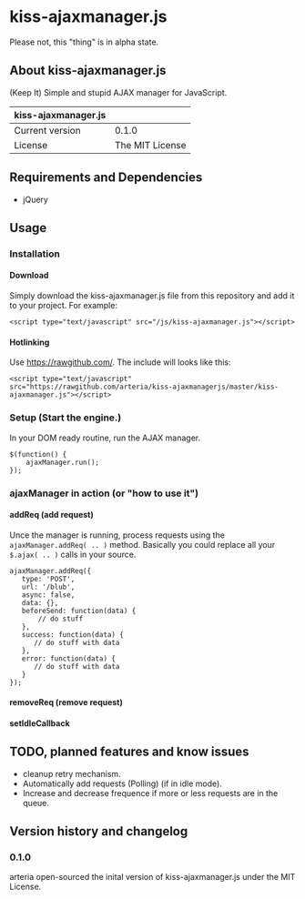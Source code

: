 # kiss-ajaxmanager.js

Please not, this "thing" is in alpha state. 


## About kiss-ajaxmanager.js

(Keep It) Simple and stupid AJAX manager for JavaScript.

| kiss-ajaxmanager.js |  | 
| ------------- | --- | 
| Current version | 0.1.0 |
| License | The MIT License |


## Requirements and Dependencies


* jQuery


## Usage
 

### Installation
#### Download
Simply download the kiss-ajaxmanager.js	file from this repository and add it to your project. For example:

	<script type="text/javascript" src="/js/kiss-ajaxmanager.js"></script> 

#### Hotlinking

Use https://rawgithub.com/. The include will looks like this:
	
	<script type="text/javascript" src="https://rawgithub.com/arteria/kiss-ajaxmanagerjs/master/kiss-ajaxmanager.js"></script> 


### Setup (Start the engine.)


In your DOM ready routine, run the AJAX manager.

	$(function() {    
	    ajaxManager.run(); 
	});


### ajaxManager in action (or "how to use it")

#### addReq (add request)

Unce the manager is running, process requests using the ``ajaxManager.addReq( .. )`` method. Basically you could replace all your ``$.ajax( .. )`` calls in your source.

	ajaxManager.addReq({
	   type: 'POST',
	   url: '/blub',
	   async: false,
	   data: {},
	   beforeSend: function(data) {    
	       // do stuff
	   },
	   success: function(data) {
	      // do stuff with data
	   },
	   error: function(data) {
	      // do stuff with data
	   } 
	});

#### removeReq (remove request)

#### setIdleCallback




## TODO, planned features and know issues


* cleanup retry mechanism.
* Automatically add requests (Polling) (if in idle mode).
* Increase and decrease frequence if more or less requests are in the queue.

## Version history and changelog


### 0.1.0

arteria open-sourced the inital version of kiss-ajaxmanager.js under the MIT License.



